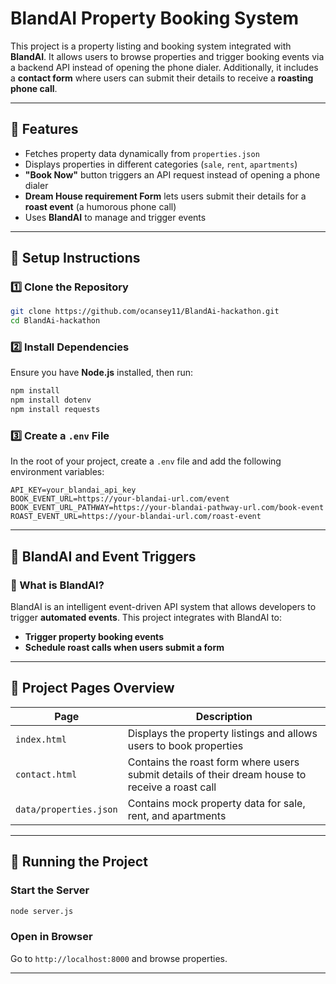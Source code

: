 # BlandAI Property Booking System

This project is a property listing and booking system integrated with **BlandAI**. It allows users to browse properties and trigger booking events via a backend API instead of opening the phone dialer. Additionally, it includes a **contact form** where users can submit their details to receive a **roasting phone call**.

---

## 📌 Features
- Fetches property data dynamically from `properties.json`
- Displays properties in different categories (`sale`, `rent`, `apartments`)
- **"Book Now"** button triggers an API request instead of opening a phone dialer
- **Dream House requirement Form** lets users submit their details for a **roast event** (a humorous phone call)
- Uses **BlandAI** to manage and trigger events

---

## 🚀 Setup Instructions

### 1️⃣ Clone the Repository
```sh
git clone https://github.com/ocansey11/BlandAi-hackathon.git
cd BlandAi-hackathon
```

### 2️⃣ Install Dependencies
Ensure you have **Node.js** installed, then run:
```sh
npm install
npm install dotenv
npm install requests
```

### 3️⃣ Create a `.env` File
In the root of your project, create a `.env` file and add the following environment variables:

```env
API_KEY=your_blandai_api_key
BOOK_EVENT_URL=https://your-blandai-url.com/event
BOOK_EVENT_URL_PATHWAY=https://your-blandai-pathway-url.com/book-event
ROAST_EVENT_URL=https://your-blandai-url.com/roast-event
```

---

## 📡 BlandAI and Event Triggers

### 🔹 What is BlandAI?
BlandAI is an intelligent event-driven API system that allows developers to trigger **automated events**. This project integrates with BlandAI to:
- **Trigger property booking events**
- **Schedule roast calls when users submit a form**


---

## 📄 Project Pages Overview

| Page          | Description |
|--------------|------------|
| `index.html` | Displays the property listings and allows users to book properties |
| `contact.html` | Contains the roast form where users submit details of their dream house to receive a roast call |
| `data/properties.json` | Contains mock property data for sale, rent, and apartments |

---

## 🏁 Running the Project

### Start the Server
```sh
node server.js
```

### Open in Browser
Go to `http://localhost:8000` and browse properties.

---

